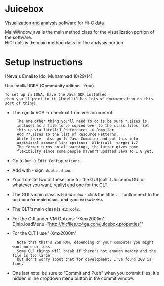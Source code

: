 Juicebox
========

Visualization and analysis software for Hi-C data

MainWindow.java is the main method class for the visualization portion of the software.  
HiCTools is the main method class for the analysis portion.


Setup Instructions
========

[Neva's Email to Ido, Muhammad  10/29/14]

Use IntelliJ IDEA (Community edition - free)

    To set up in IDEA, have the Java SDK installed
    then you'll point to it (IntelliJ has lots of documentation on this sort of thing).  

* Then go to VCS -> checkout from version control.

        The one other thing you'll need to do is be sure *.sizes is
        included as a file to be copied over to the class files. Set
        this up via IntelliJ Preferences -> Compiler.
        Add ?*.sizes to the list of Resource Patterns.
        While there, also go to Java Compiler and put this into
        additional command line options: -Xlint:all -target 1.7
        The former turns on all warnings, the latter gives some
        flexibility since some people haven't updated Java to 1.8 yet.

* Go to `Run` -> `Edit Configurations`.
* Add with `+` sign, `Application`.
* You'll create two of these, one for the GUI (call it Juicebox GUI or whatever you want, really) and one for the CLT.
* The GUI's main class is `MainWindow` - click the little `...` button next to the text box for main class, and type `MainWindow`.
* The CLT's main class is `HiCTools`.  
* For the GUI under VM Options:
        '-Xmx2000m'
        '-Djnlp.loadMenu="http://hicfiles.tc4ga.com/juicebox.properties"'
* For the CLT I use 
        '-Xmx2000m'

        Note that that's 2GB RAM, depending on your computer you might want more or less.
        Some CLT things will break if there's not enough memory and the file is too large
        but don't worry about that for development; I've found 2GB is fine.

* One last note: be sure to "Commit and Push" when you commit files, it's hidden in the dropdown menu button in the
commit window.
